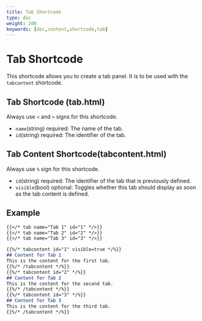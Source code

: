 ```yaml
---
title: Tab Shortcode
type: doc
weight: 200
keywords: [doc,content,shortcode,tab]
---
```

# Tab Shortcode
This shortcode allows you to create a tab panel. It is to be used with the `tabcontent` shortcode.
## Tab Shortcode (tab.html)
Always use `<` and `>` signs for this shortcode.
- `name`(string) required: The name of the tab.
- `id`(string) required: The identifier of the tab.

## Tab Content Shortcode(tabcontent.html)
Always use `%` sign for this shortcode.
- `id`(string) required: The identifier of the tab that is previously defined.
- `visible`(bool) optional: Toggles whether this tab should display as soon as the tab content is defined.

## Example
```markdown
{{</* tab name="Tab 1" id="1" */>}}
{{</* tab name="Tab 2" id="2" */>}}
{{</* tab name="Tab 3" id="3" */>}}

{{%/* tabcontent id="1" visible=true */%}}
## Content for Tab 1
This is the content for the first tab.
{{%/* /tabcontent */%}}
{{%/* tabcontent id="2" */%}}
## Content for Tab 2
This is the content for the second tab.
{{%/* /tabcontent */%}}
{{%/* tabcontent id="3" */%}}
## Content for Tab 3
This is the content for the third tab.
{{%/* /tabcontent */%}}